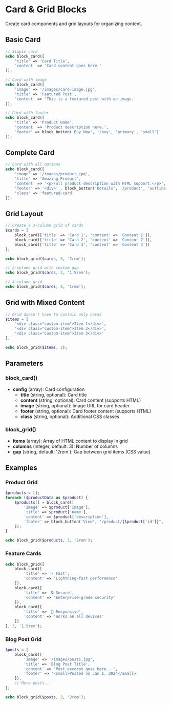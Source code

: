 # Card & Grid Blocks

Create card components and grid layouts for organizing content.

## Basic Card

```php
// Simple card
echo block_card([
    'title' => 'Card Title',
    'content' => 'Card content goes here.'
]);

// Card with image
echo block_card([
    'image' => '/images/card-image.jpg',
    'title' => 'Featured Post',
    'content' => 'This is a featured post with an image.'
]);

// Card with footer
echo block_card([
    'title' => 'Product Name',
    'content' => 'Product description here.',
    'footer' => block_button('Buy Now', '/buy', 'primary', 'small')
]);
```

## Complete Card

```php
// Card with all options
echo block_card([
    'image' => '/images/product.jpg',
    'title' => 'Amazing Product',
    'content' => '<p>Full product description with HTML support.</p>',
    'footer' => '<div>' . block_button('Details', '/product', 'outline', 'small') . '</div>',
    'class' => 'featured-card'
]);
```

## Grid Layout

```php
// Create a 3-column grid of cards
$cards = [
    block_card(['title' => 'Card 1', 'content' => 'Content 1']),
    block_card(['title' => 'Card 2', 'content' => 'Content 2']),
    block_card(['title' => 'Card 3', 'content' => 'Content 3'])
];

echo block_grid($cards, 3, '2rem');

// 2-column grid with custom gap
echo block_grid($cards, 2, '1.5rem');

// 4-column grid
echo block_grid($cards, 4, '1rem');
```

## Grid with Mixed Content

```php
// Grid doesn't have to contain only cards
$items = [
    '<div class="custom-item">Item 1</div>',
    '<div class="custom-item">Item 2</div>',
    '<div class="custom-item">Item 3</div>'
];

echo block_grid($items, 3);
```

## Parameters

### block_card()
- **config** (array): Card configuration
  - **title** (string, optional): Card title
  - **content** (string, optional): Card content (supports HTML)
  - **image** (string, optional): Image URL for card header
  - **footer** (string, optional): Card footer content (supports HTML)
  - **class** (string, optional): Additional CSS classes

### block_grid()
- **items** (array): Array of HTML content to display in grid
- **columns** (integer, default: 3): Number of columns
- **gap** (string, default: '2rem'): Gap between grid items (CSS value)

## Examples

### Product Grid
```php
$products = [];
foreach ($productData as $product) {
    $products[] = block_card([
        'image' => $product['image'],
        'title' => $product['name'],
        'content' => $product['description'],
        'footer' => block_button('View', "/product/{$product['id']}", 'primary', 'small')
    ]);
}

echo block_grid($products, 3, '2rem');
```

### Feature Cards
```php
echo block_grid([
    block_card([
        'title' => '⚡ Fast',
        'content' => 'Lightning-fast performance'
    ]),
    block_card([
        'title' => '🔒 Secure',
        'content' => 'Enterprise-grade security'
    ]),
    block_card([
        'title' => '📱 Responsive',
        'content' => 'Works on all devices'
    ])
], 3, '1.5rem');
```

### Blog Post Grid
```php
$posts = [
    block_card([
        'image' => '/images/post1.jpg',
        'title' => 'Blog Post Title',
        'content' => 'Post excerpt goes here...',
        'footer' => '<small>Posted on Jan 1, 2024</small>'
    ]),
    // More posts...
];

echo block_grid($posts, 2, '2rem');
```
